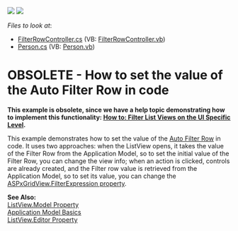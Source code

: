 <!-- default badges list -->
[![](https://img.shields.io/badge/Open_in_DevExpress_Support_Center-FF7200?style=flat-square&logo=DevExpress&logoColor=white)](https://supportcenter.devexpress.com/ticket/details/E1147)
[![](https://img.shields.io/badge/📖_How_to_use_DevExpress_Examples-e9f6fc?style=flat-square)](https://docs.devexpress.com/GeneralInformation/403183)
<!-- default badges end -->
<!-- default file list -->
*Files to look at*:

* [FilterRowController.cs](./CS/WebSample.Module.Web/FilterRowController.cs) (VB: [FilterRowController.vb](./VB/WebSample.Module.Web/FilterRowController.vb))
* [Person.cs](./CS/WebSample.Module/Person.cs) (VB: [Person.vb](./VB/WebSample.Module/Person.vb))
<!-- default file list end -->
# OBSOLETE - How to set the value of the Auto Filter Row in code


<p><strong>This ex</strong><strong>ample is obsolete</strong><strong>, </strong><strong>s</strong><strong>ince </strong><strong>we have a help t</strong><strong>opic demonstrati</strong><strong>ng ho</strong><strong>w to implem</strong><strong>ent this functional</strong><strong>ity: </strong><a href="http://documentation.devexpress.com/#Xaf/CustomDocument2652"><strong><u>How to: Filter List Views on the UI Specific Level</u></strong></a><strong>.</strong></p><p>This example demonstrates how to set the value of the <a href="http://documentation.devexpress.com/#AspNet/CustomDocument3684"><u>Auto Filter Row</u></a> in code. It uses two approaches: when the ListView opens, it takes the value of the Filter Row from the Application Model, so to set the initial value of the Filter Row, you can change the view info; when an action is clicked, controls are already created, and the Filter row value is retrieved from the Application Model, so to set its value, you can change the <a href="http://documentation.devexpress.com/#AspNet/DevExpressWebASPxGridViewASPxGridView_FilterExpressiontopic"><u>ASPxGridView.FilterExpression property</u></a>.</p><p><strong>See Also:</strong><br />
<a href="http://documentation.devexpress.com/#Xaf/DevExpressExpressAppListView_Modeltopic"><u>ListView.Model Property</u></a><br />
<a href="http://documentation.devexpress.com/#Xaf/CustomDocument2580"><u>Application Model Basics</u></a><br />
<a href="http://documentation.devexpress.com/#Xaf/DevExpressExpressAppListView_Editortopic"><u>ListView.Editor Property</u></a></p>

<br/>


